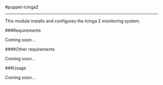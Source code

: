 #puppet-icinga2
- - -

This module installs and configures the Icinga 2 monitoring system.

###Requirements

Coming soon...

####Other requirements

Coming soon...

###Usage

Coming soon...